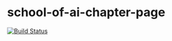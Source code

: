 # school-of-ai-chapter-page

[![Build Status](https://travis-ci.com/isamuelson/school-of-ai-chapter-page.svg?branch=master)](https://travis-ci.com/isamuelson/school-of-ai-chapter-page)
